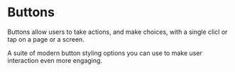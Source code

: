 # Buttons

Buttons allow users to take actions, and make choices, with a single clicl or tap on a page or a screen.

A suite of modern button styling options you can use to make user interaction even more engaging.
